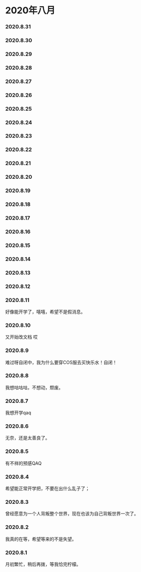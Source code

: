 # 2020年八月
### 2020.8.31
### 2020.8.30
### 2020.8.29
### 2020.8.28
### 2020.8.27
### 2020.8.26
### 2020.8.25
### 2020.8.24
### 2020.8.23
### 2020.8.22
### 2020.8.21
### 2020.8.20
### 2020.8.19
### 2020.8.18
### 2020.8.17
### 2020.8.16
### 2020.8.15
### 2020.8.14
### 2020.8.13
### 2020.8.12
### 2020.8.11
好像能开学了，嘻嘻，希望不是假消息。
### 2020.8.10
又开始改文档 哎
### 2020.8.9
难过呀自闭中，我为什么要穿COS服去买快乐水！自闭！
### 2020.8.8
我想咕咕咕，不想动，颓废。
### 2020.8.7
我想开学qaq
### 2020.8.6
无奈，还是太善良了。
### 2020.8.5
有不祥的预感QAQ
### 2020.8.4
希望能正常开学把，不要在出什么乱子了；
### 2020.8.3
曾经愿意为一个人背叛整个世界，现在也该为自己背叛世界一次了。
### 2020.8.2
我真的在等，希望等来的不是失望。
### 2020.8.1
月初繁忙，稍后再拨，等我恰完柠檬。

